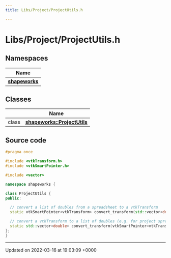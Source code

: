 ```yaml
---
title: Libs/Project/ProjectUtils.h

---
```


# Libs/Project/ProjectUtils.h



## Namespaces

| Name           |
| -------------- |
| **[shapeworks](../Namespaces/namespaceshapeworks.md)**  |

## Classes

|                | Name           |
| -------------- | -------------- |
| class | **[shapeworks::ProjectUtils](../Classes/classshapeworks_1_1ProjectUtils.md)**  |




## Source code

```cpp
#pragma once

#include <vtkTransform.h>
#include <vtkSmartPointer.h>

#include <vector>

namespace shapeworks {

class ProjectUtils {
public:

  // convert a list of doubles from a spreadsheet to a vtkTransform
  static vtkSmartPointer<vtkTransform> convert_transform(std::vector<double> list);

  // convert a vtkTransform to a list of doubles (e.g. for project spreadsheet)
  static std::vector<double> convert_transform(vtkSmartPointer<vtkTransform> transform);
};
}
```


-------------------------------

Updated on 2022-03-16 at 19:03:09 +0000
